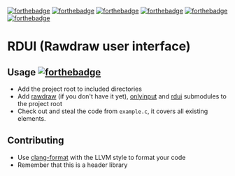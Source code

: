 [![forthebadge](https://forthebadge.com/images/badges/ctrl-c-ctrl-v.svg)](https://forthebadge.com) [![forthebadge](https://forthebadge.com/images/badges/0-percent-optimized.svg)](https://forthebadge.com) [![forthebadge](https://forthebadge.com/images/badges/it-works-why.svg)](https://forthebadge.com) [![forthebadge](https://forthebadge.com/images/badges/powered-by-black-magic.svg)](https://forthebadge.com) [![forthebadge](https://forthebadge.com/images/badges/uses-badges.svg)](https://forthebadge.com) [![forthebadge](https://forthebadge.com/images/badges/compatibility-club-penguin.svg)](https://forthebadge.com)
# RDUI (**R**awdraw **u**ser **i**nterface) 

## Usage [![forthebadge](https://forthebadge.com/images/badges/works-on-my-machine.svg)](https://forthebadge.com)
- Add the project root to included directories
- Add [rawdraw](https://github.com/cntools/rawdraw) (if you don't have it yet),
[onlyinput](https://github.com/overlisted/onlyinput) and [rdui](https://github.com/overlisted/rdui) submodules to the
project root
- Check out and steal the code from `example.c`, it covers all existing elements. 

## Contributing
- Use [clang-format](https://clang.llvm.org/docs/ClangFormat.html) with the LLVM style to format your code
- Remember that this is a header library
